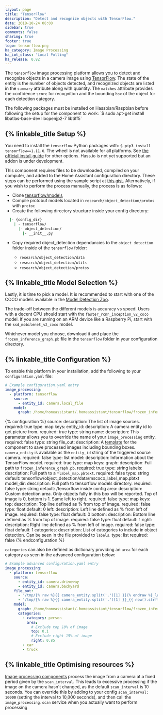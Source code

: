 ```yaml
---
layout: page
title: "TensorFlow"
description: "Detect and recognize objects with TensorFlow."
date: 2018-10-24 00:00
sidebar: true
comments: false
sharing: true
footer: true
logo: tensorflow.png
ha_category: Image Processing
ha_iot_class: "Local Polling"
ha_release: 0.82
---
```


The `tensorflow` image processing platform allows you to detect and recognize objects in a camera image using [TensorFlow](https://www.tensorflow.org/). The state of the entity is the number of objects detected, and recognized objects are listed in the `summary` attribute along with quantity. The `matches` attribute provides the confidence `score` for recognition and the bounding `box` of the object for each detection category.

<p class='note warning'>
  The following packages must be installed on Hassbian/Raspbian before following the setup for the component to work:
  `$ sudo apt-get install libatlas-base-dev libopenjp2-7 libtiff5`
</p>

## {% linkable_title Setup %}

You need to install the `tensorflow` Python packages with: `$ pip3 install tensorflow==1.11.0`. The wheel is not available for all platforms. See [the official install guide](https://www.tensorflow.org/install/) for other options. Hass.io is not yet supported but an addon is under development.

This component requires files to be downloaded, compiled on your computer, and added to the Home Assistant configuration directory. These steps can be performed using the sample script at [this gist](https://gist.github.com/hunterjm/6f9332f92b60c3d5e448ad936d7353c3). Alternatively, if you wish to perform the process manually, the process is as follows:

- Clone [tensorflow/models](https://github.com/tensorflow/models/tree/master/research/object_detection)
- Compile protobuf models located in `research/object_detection/protos` with `protoc`
- Create the following directory structure inside your config directory:

```bash
  |- {config_dir}
    | - tensorflow/
      |- object_detection/
        |- __init__.py
```

- Copy required object_detection dependancies to the `object_detection` folder inside of the `tensorflow` folder:

  - `research/object_detection/data`
  - `research/object_detection/utils`
  - `research/object_detection/protos`

## {% linkable_title Model Selection %}

Lastly, it is time to pick a model. It is recommended to start with one of the COCO models available in the [Model Detection Zoo](https://github.com/tensorflow/models/blob/master/research/object_detection/g3doc/detection_model_zoo.md).

The trade-off between the different models is accuracy vs speed.  Users with a decent CPU should start with the `faster_rcnn_inception_v2_coco` model. If you are running on an ARM device like a Raspberry Pi, start with the `ssd_mobilenet_v2_coco` model.

Whichever model you choose, download it and place the `frozen_inference_graph.pb` file in the `tensorflow` folder in your configuration directory.

## {% linkable_title Configuration %}

To enable this platform in your installation, add the following to your `configuration.yaml` file:

```yaml
# Example configuration.yaml entry
image_processing:
  - platform: tensorflow
    source:
      - entity_id: camera.local_file
    model:
      graph: /home/homeassistant/.homeassistant/tensorflow/frozen_inference_graph.pb
```

{% configuration %}
source:
  description: The list of image sources.
  required: true
  type: map
  keys:
    entity_id:
      description: A camera entity id to get picture from.
      required: true
      type: string
    name:
      description: This parameter allows you to override the name of your `image_processing` entity.
      required: false
      type: string
file_out:
    description: A [template](/docs/configuration/templating/#processing-incoming-data) for the component to save processed images including bounding boxes. `camera_entity` is available as the `entity_id` string of the triggered source camera.
    required: false
    type: list
model:
    description: Information about the TensorFlow model.
    required: true
    type: map
    keys:
      graph:
        description: Full path to `frozen_inference_graph.pb`.
        required: true
        type: string
      labels:
       description: Full path to a `*label_map.pbtext`.
       required: false
       type: string
       default: tensorflow/object_detection/data/mscoco_label_map.pbtxt
      model_dir:
        description: Full path to tensorflow models directory.
        required: false
        type: string
        default: /tensorflow inside config
      area:
        description: Custom detection area. Only objects fully in this box will be reported. Top of image is 0, bottom is 1.  Same left to right.
        required: false
        type: map
        keys:
          top:
            description: Top line defined as % from top of image.
            required: false
            type: float
            default: 0
          left:
            description: Left line defined as % from left of image.
            required: false
            type: float
            default: 0
          bottom:
            description: Bottom line defined as % from top of image.
            required: false
            type: float
            default: 1
          right:
            description: Right line defined as % from left of image.
            required: false
            type: float
            default: 1
      categories:
        description: List of categories to include in object detection. Can be seen in the file provided to `labels`.
        type: list
        required: false
{% endconfiguration %}

`categories` can also be defined as dictionary providing an `area` for each category as seen in the advanced configuration below:

```yaml
# Example advanced configuration.yaml entry
image_processing:
  - platform: tensorflow
    source:
      - entity_id: camera.driveway
      - entity_id: camera.backyard
    file_out:
      - "/tmp/{% raw %}{{ camera_entity.split('.')[1] }}{% endraw %}_latest.jpg"
      - "/tmp/{% raw %}{{ camera_entity.split('.')[1] }}_{{ now().strftime('%Y%m%d_%H%M%S') }}{% endraw %}.jpg"
    model:
      graph: /home/homeassistant/.homeassistant/tensorflow/frozen_inference_graph.pb
      categories:
        - category: person
          area:
            # Exclude top 10% of image
            top: 0.1
            # Exclude right 15% of image
            right: 0.85
        - car
        - truck
```

## {% linkable_title Optimising resources %}

[Image processing components](/components/image_processing/) process the image from a camera at a fixed period given by the `scan_interval`. This leads to excessive processing if the image on the camera hasn't changed, as the default `scan_interval` is 10 seconds. You can override this by adding to your config `scan_interval: 10000` (setting the interval to 10,000 seconds), and then call the `image_processing.scan` service when you actually want to perform processing.
